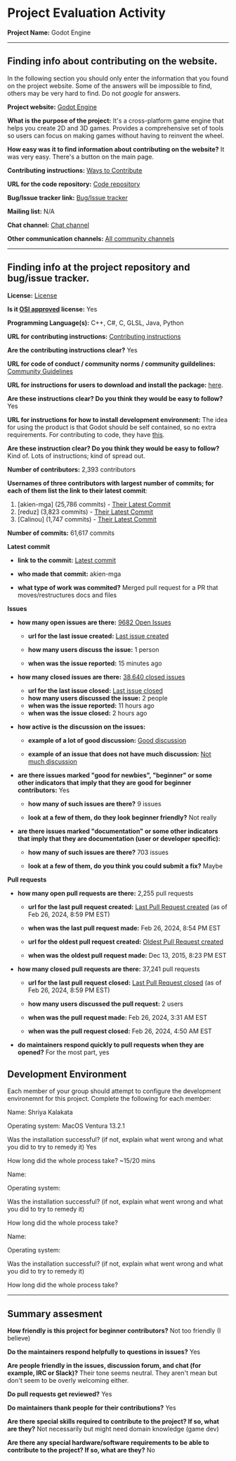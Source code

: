 # Project Evaluation Activity



__Project Name:__  Godot Engine


---

## Finding info about contributing on the website.

In the following section you should only enter the information that you
found on the project website. Some of the answers will be impossible to find, others
may be very hard to find. Do not _google_ for answers.

__Project website:__ [Godot Engine](https://godotengine.org/)

__What is the purpose of the project:__ It's a cross-platform game engine that helps you create 2D and 3D games. Provides a comprehensive set of tools so users can focus on making games without having to reinvent the wheel.

__How easy was it to find information about contributing on the website?__ It was very easy. There's a button on the main page.

__Contributing instructions:__ [Ways to Contribute](https://docs.godotengine.org/en/stable/contributing/ways_to_contribute.html) 

__URL for the code repository:__ [Code repository](https://github.com/godotengine/godot)

__Bug/Issue tracker link:__ [Bug/Issue tracker](https://github.com/godotengine/godot/issues)

__Mailing list:__ N/A

__Chat channel:__ [Chat channel](https://chat.godotengine.org/home)

__Other communication channels:__ [All community channels](https://godotengine.org/community/)

---
## Finding info at the project repository and bug/issue tracker.

__License:__ [License](https://github.com/godotengine/godot?tab=MIT-1-ov-file)

__Is it [OSI approved](https://opensource.org/licenses/alphabetical) license:__ Yes

__Programming Language(s):__ C++, C#, C, GLSL, Java, Python

__URL for contributing instructions:__ [Contributing instructions](https://docs.godotengine.org/en/stable/contributing/ways_to_contribute.html)

__Are the contributing instructions clear?__ Yes

__URL for code of conduct / community norms / community guildelines:__ [Community Guidelines](https://godotengine.org/code-of-conduct/)

__URL for instructions for users to download and install the package:__  [here](https://godotengine.org/download/macos/). 

__Are these instructions clear? Do you think they would be easy to follow?__ Yes

__URL for instructions for how to install development environment:__ The idea for using the product is that Godot should be self contained, so no extra requirements. For contributing to code, they have [this](https://docs.godotengine.org/en/stable/contributing/development/index.html).

__Are these instruction clear? Do you think they would be easy to follow?__  Kind of. Lots of instructions; kind of spread out.

__Number of contributors:__ 2,393 contributors

__Usernames of three contributors with largest number of commits; for
each of them list the link to their latest commit__:

1. [akien-mga] (25,786 commits) - [Their Latest Commit](https://github.com/godotengine/godot/commit/bb6b06c81343073f10cbbd2af515cf0dac1e6549)
1. [reduz] (3,823 commits) - [Their Latest Commit](https://github.com/godotengine/godot/commit/000367893ad3594b8e9318b98bd96e1a6bf0f94a)
1. [Calinou] (1,747 commits) - [Their Latest Commit](https://github.com/godotengine/godot/commit/f781571d070b7d8d13936a383658af289f310ae7)


__Number of commits:__ 61,617 commits

__Latest commit__ 

- __link to the commit:__ [Latest commit](https://github.com/godotengine/godot/commit/bb6b06c81343073f10cbbd2af515cf0dac1e6549)

- __who made that commit:__ akien-mga

- __what type of work was commited?__ Merged pull request for a PR that moves/restructures docs and files


__Issues__

- __how many open issues are there:__ [9682 Open Issues](https://github.com/godotengine/godot/issues)

    - __url for the last issue created:__ [Last issue created](https://github.com/godotengine/godot/issues/88878)

    - __how many users discuss the issue:__ 1 person
    
    - __when was the issue reported:__ 15 minutes ago
    

- __how many closed issues are there:__ [38,640 closed issues](https://github.com/godotengine/godot/issues?q=is%3Aissue+is%3Aclosed)
    - __url for the last issue closed:__ [Last issue closed](https://github.com/godotengine/godot/issues/88850)
    - __how many users discussed the issue:__ 2 people
    - __when was the issue reported:__ 11 hours ago
    - __when was the issue closed:__ 2 hours ago

- __how active is the discussion on the issues:__ 

    - __example of a lot of good discussion:__ [Good discussion](https://github.com/godotengine/godot/issues/88809)
    
    - __example of an issue that does not have much discussion:__ [Not much discussion](https://github.com/godotengine/godot/issues/88848)



- __are there issues marked "good for newbies", "beginner" or some other indicators that imply that they are good for beginner contributors:__ Yes

    - __how many of such issues are there?__ 9 issues
    
    - __look at a few of them, do they look beginner friendly?__ Not really



- __are there issues marked "documentation" or some other indicators that imply that they are documentation (user or developer specific):__ 

    - __how many of such issues are there?__ 703 issues
    
    - __look at a few of them, do you think you could submit a fix?__ Maybe



__Pull requests__

- __how many open pull requests are there:__ 2,255 pull requests

    - __url for the last pull request created:__ [Last Pull Request created](https://github.com/godotengine/godot/pull/88890) (as of Feb 26, 2024, 8:59 PM EST)
    
    - __when was the last pull request made:__ Feb 26, 2024, 8:54 PM EST 

    - __url for the oldest pull request created:__ [Oldest Pull Request created](https://github.com/godotengine/godot/issues/3070)
    
    - __when was the oldest pull request made:__ Dec 13, 2015, 8:23 PM EST

- __how many closed pull requests are there:__ 37,241 pull requests

    - __url for the last pull request closed:__ [Last Pull Request closed](https://github.com/godotengine/godot/pull/88853) (as of Feb 26, 2024, 8:59 PM EST)
    
    - __how many users discussed the pull request:__ 2 users
    
    - __when was the pull request made:__  Feb 26, 2024, 3:31 AM EST
    
    - __when was the pull request closed:__ Feb 26, 2024, 4:50 AM EST
    

- __do maintainers respond quickly to pull requests when they are opened?__ For the most part, yes


## Development Environment 

Each member of your group should attempt to configure the development environemnt 
for this project. Complete the following for each member:

Name: Shriya Kalakata

Operating system: MacOS Ventura 13.2.1

Was the installation successful? (if not, explain what went wrong and 
what you did to try to remedy it) Yes

How long did the whole process take? ~15/20 mins

Name:

Operating system: 

Was the installation successful? (if not, explain what went wrong and 
what you did to try to remedy it)

How long did the whole process take? 


Name:

Operating system: 

Was the installation successful? (if not, explain what went wrong and 
what you did to try to remedy it)

How long did the whole process take? 


---


## Summary assesment
__How friendly is this project for beginner contributors?__ Not too friendly (I believe)



__Do the maintainers respond helpfully to questions in issues?__ Yes



__Are people friendly in the issues, discussion forum, and chat (for example, IRC or Slack)?__ Their tone seems neutral. They aren't mean but don't seem to be overly welcoming either.



__Do pull requests get reviewed?__ Yes



__Do maintainers thank people for their contributions?__ Yes



__Are there special skills required to contribute to the project? If so, what are they?__ Not necessarily but might need domain knowledge (game dev)



__Are there any special hardware/software requirements to be able to contribute to the project? If so, what are they?__ No

